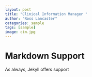 ```yaml
---
layout: post
title: "Clinical Information Manager "
author: "Ross Lancaster"
categories: sample
tags: [sample]
image: cim.jpg
---
```


# Markdown Support

As always, Jekyll offers support
